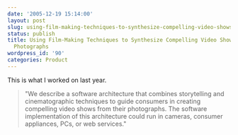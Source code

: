 ```yaml
---
date: '2005-12-19 15:14:00'
layout: post
slug: using-film-making-techniques-to-synthesize-compelling-video-shows-from-consumer-photographs
status: publish
title: Using Film-Making Techniques to Synthesize Compelling Video Shows from Consumer
  Photographs
wordpress_id: '90'
categories: Product
---
```


This is what I worked on last year.

> "We describe a software architecture that combines storytelling and cinematographic techniques to guide consumers in creating compelling video shows from their photographs. The software implementation of this architecture could run in cameras, consumer appliances, PCs, or web services."
